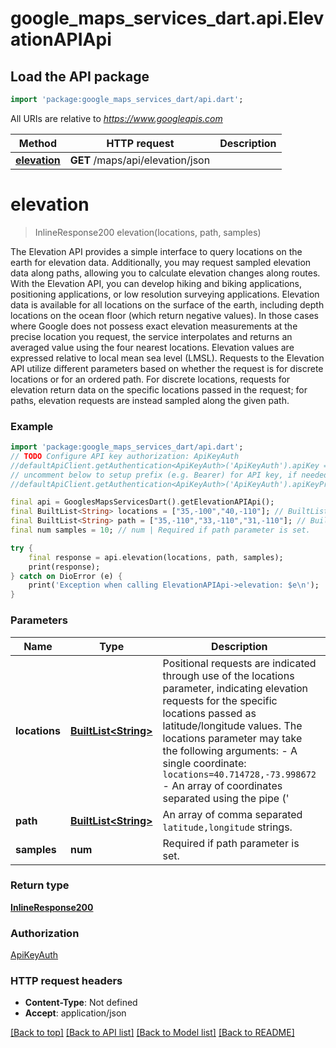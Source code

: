 # google_maps_services_dart.api.ElevationAPIApi

## Load the API package
```dart
import 'package:google_maps_services_dart/api.dart';
```

All URIs are relative to *https://www.googleapis.com*

Method | HTTP request | Description
------------- | ------------- | -------------
[**elevation**](ElevationAPIApi.md#elevation) | **GET** /maps/api/elevation/json | 


# **elevation**
> InlineResponse200 elevation(locations, path, samples)



The Elevation API provides a simple interface to query locations on the earth for elevation data. Additionally, you may request sampled elevation data along paths, allowing you to calculate elevation changes along routes. With the Elevation API, you can develop hiking and biking applications, positioning applications, or low resolution surveying applications.  Elevation data is available for all locations on the surface of the earth, including depth locations on the ocean floor (which return negative values). In those cases where Google does not possess exact elevation measurements at the precise location you request, the service interpolates and returns an averaged value using the four nearest locations. Elevation values are expressed relative to local mean sea level (LMSL).  Requests to the Elevation API utilize different parameters based on whether the request is for discrete locations or for an ordered path. For discrete locations, requests for elevation return data on the specific locations passed in the request; for paths, elevation requests are instead sampled along the given path. 

### Example
```dart
import 'package:google_maps_services_dart/api.dart';
// TODO Configure API key authorization: ApiKeyAuth
//defaultApiClient.getAuthentication<ApiKeyAuth>('ApiKeyAuth').apiKey = 'YOUR_API_KEY';
// uncomment below to setup prefix (e.g. Bearer) for API key, if needed
//defaultApiClient.getAuthentication<ApiKeyAuth>('ApiKeyAuth').apiKeyPrefix = 'Bearer';

final api = GooglesMapsServicesDart().getElevationAPIApi();
final BuiltList<String> locations = ["35,-100","40,-110"]; // BuiltList<String> | Positional requests are indicated through use of the locations parameter, indicating elevation requests for the specific locations passed as latitude/longitude values.  The locations parameter may take the following arguments:  - A single coordinate: `locations=40.714728,-73.998672` - An array of coordinates separated using the pipe ('|') character:    ```   locations=40.714728,-73.998672|-34.397,150.644   ``` - A set of encoded coordinates using the [Encoded Polyline Algorithm](https://developers.google.com/maps/documentation/utilities/polylinealgorithm):    ```   locations=enc:gfo}EtohhU   ```  Latitude and longitude coordinate strings are defined using numerals within a comma-separated text string. For example, \"40.714728,-73.998672\" is a valid locations value. Latitude and longitude values must correspond to a valid location on the face of the earth. Latitudes can take any value between -90 and 90 while longitude values can take any value between -180 and 180. If you specify an invalid latitude or longitude value, your request will be rejected as a bad request.  You may pass any number of multiple coordinates within an array or encoded polyline, while still constructing a valid URL. Note that when passing multiple coordinates, the accuracy of any returned data may be of lower resolution than when requesting data for a single coordinate. 
final BuiltList<String> path = ["35,-110","33,-110","31,-110"]; // BuiltList<String> | An array of comma separated `latitude,longitude` strings.
final num samples = 10; // num | Required if path parameter is set.

try {
    final response = api.elevation(locations, path, samples);
    print(response);
} catch on DioError (e) {
    print('Exception when calling ElevationAPIApi->elevation: $e\n');
}
```

### Parameters

Name | Type | Description  | Notes
------------- | ------------- | ------------- | -------------
 **locations** | [**BuiltList&lt;String&gt;**](String.md)| Positional requests are indicated through use of the locations parameter, indicating elevation requests for the specific locations passed as latitude/longitude values.  The locations parameter may take the following arguments:  - A single coordinate: `locations=40.714728,-73.998672` - An array of coordinates separated using the pipe ('|') character:    ```   locations=40.714728,-73.998672|-34.397,150.644   ``` - A set of encoded coordinates using the [Encoded Polyline Algorithm](https://developers.google.com/maps/documentation/utilities/polylinealgorithm):    ```   locations=enc:gfo}EtohhU   ```  Latitude and longitude coordinate strings are defined using numerals within a comma-separated text string. For example, \"40.714728,-73.998672\" is a valid locations value. Latitude and longitude values must correspond to a valid location on the face of the earth. Latitudes can take any value between -90 and 90 while longitude values can take any value between -180 and 180. If you specify an invalid latitude or longitude value, your request will be rejected as a bad request.  You may pass any number of multiple coordinates within an array or encoded polyline, while still constructing a valid URL. Note that when passing multiple coordinates, the accuracy of any returned data may be of lower resolution than when requesting data for a single coordinate.  | [optional] 
 **path** | [**BuiltList&lt;String&gt;**](String.md)| An array of comma separated `latitude,longitude` strings. | [optional] 
 **samples** | **num**| Required if path parameter is set. | [optional] 

### Return type

[**InlineResponse200**](InlineResponse200.md)

### Authorization

[ApiKeyAuth](../README.md#ApiKeyAuth)

### HTTP request headers

 - **Content-Type**: Not defined
 - **Accept**: application/json

[[Back to top]](#) [[Back to API list]](../README.md#documentation-for-api-endpoints) [[Back to Model list]](../README.md#documentation-for-models) [[Back to README]](../README.md)

